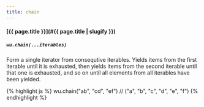 ```yaml
---
title: chain
---
```

#### [{{ page.title }}](#{{ page.title | slugify }})
##### `wu.chain(...iterables)`

Form a single iterator from consequtive iterables. Yields items from the first
iterable until it is exhausted, then yields items from the second iterable until
that one is exhausted, and so on until all elements from all iterables have been
yielded.

{% highlight js %}
wu.chain("ab", "cd", "ef")
// ("a", "b", "c", "d", "e", "f")
{% endhighlight %}
